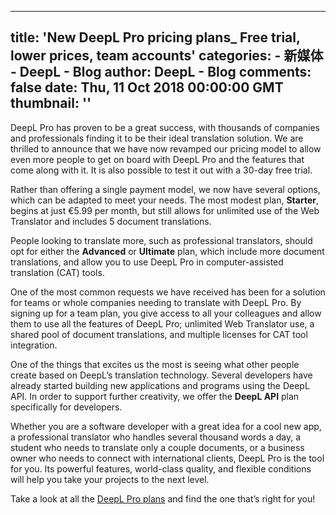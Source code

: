 
---
title: 'New DeepL Pro pricing plans_ Free trial, lower prices, team accounts'
categories: 
    - 新媒体
    - DeepL - Blog
author: DeepL - Blog
comments: false
date: Thu, 11 Oct 2018 00:00:00 GMT
thumbnail: ''
---

<div>   
<p>     DeepL Pro has proven to be a great success, with thousands of companies and professionals finding it to be their ideal translation solution.     We are thrilled to announce that we have now revamped our pricing model to allow even more people to get on board with DeepL Pro and the features that come along with it.     It is also possible to test it out with a 30-day free trial. </p> <p>     Rather than offering a single payment model, we now have several options, which can be adapted to meet your needs.     The most modest plan, <b>Starter</b>, begins at just €5.99 per month, but still allows for unlimited use of the Web Translator and includes 5 document translations. </p> <p>     People looking to translate more, such as professional translators, should opt for either the <b>Advanced</b> or <b>Ultimate</b> plan, which include more document translations, and allow you to use DeepL Pro in computer-assisted translation (CAT) tools. </p> <p>     One of the most common requests we have received has been for a solution for teams or whole companies needing to translate with DeepL Pro.     By signing up for a team plan, you give access to all your colleagues and allow them to use all the features of DeepL Pro; unlimited Web Translator use, a shared pool of document translations, and multiple licenses for CAT tool integration. </p> <p>     One of the things that excites us the most is seeing what other people create based on DeepL’s translation technology.     Several developers have already started building new applications and programs using the DeepL API.     In order to support further creativity, we offer the <b>DeepL API</b> plan specifically for developers. </p> <p>     Whether you are a software developer with a great idea for a cool new app, a professional translator who handles several thousand words a day, a student who needs to translate only a couple documents, or a business owner who needs to connect with international clients, DeepL Pro is the tool for you.     Its powerful features, world-class quality, and flexible conditions will help you take your projects to the next level. </p> <p>     Take a look at all the <a href="https://www.deepl.com/pro.html#pricing">DeepL Pro plans</a> and find the one that’s right for you! </p>  
</div>
            